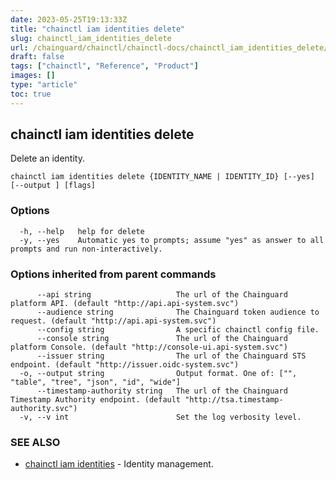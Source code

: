 ```yaml
---
date: 2023-05-25T19:13:33Z
title: "chainctl iam identities delete"
slug: chainctl_iam_identities_delete
url: /chainguard/chainctl/chainctl-docs/chainctl_iam_identities_delete/
draft: false
tags: ["chainctl", "Reference", "Product"]
images: []
type: "article"
toc: true
---
```

## chainctl iam identities delete

Delete an identity.

```
chainctl iam identities delete {IDENTITY_NAME | IDENTITY_ID} [--yes] [--output ] [flags]
```

### Options

```
  -h, --help   help for delete
  -y, --yes    Automatic yes to prompts; assume "yes" as answer to all prompts and run non-interactively.
```

### Options inherited from parent commands

```
      --api string                   The url of the Chainguard platform API. (default "http://api.api-system.svc")
      --audience string              The Chainguard token audience to request. (default "http://api.api-system.svc")
      --config string                A specific chainctl config file.
      --console string               The url of the Chainguard platform Console. (default "http://console-ui.api-system.svc")
      --issuer string                The url of the Chainguard STS endpoint. (default "http://issuer.oidc-system.svc")
  -o, --output string                Output format. One of: ["", "table", "tree", "json", "id", "wide"]
      --timestamp-authority string   The url of the Chainguard Timestamp Authority endpoint. (default "http://tsa.timestamp-authority.svc")
  -v, --v int                        Set the log verbosity level.
```

### SEE ALSO

* [chainctl iam identities](/chainguard/chainctl/chainctl-docs/chainctl_iam_identities/)	 - Identity management.

